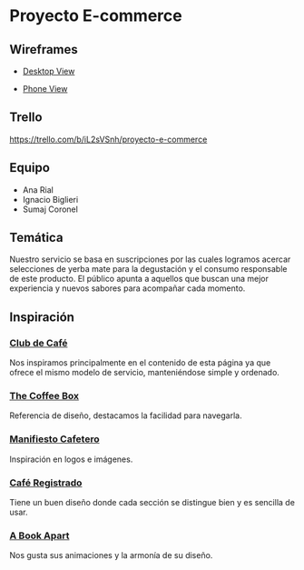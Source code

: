# Proyecto E-commerce

## Wireframes

- [Desktop View](https://www.figma.com/file/LJN6kJFxywiDzXJa0vUw3t/Desktop?node-id=0%3A1)

- [Phone View](https://www.figma.com/file/zxQyGFB9zEP0eglcRluy7P/Phone?node-id=0%3A1)

## Trello 
https://trello.com/b/iL2sVSnh/proyecto-e-commerce

## Equipo 
- Ana Rial
- Ignacio Biglieri
- Sumaj Coronel

## Temática 
Nuestro servicio se basa en suscripciones por las cuales logramos acercar selecciones de yerba mate para la degustación y el consumo responsable de este producto. El público apunta a aquellos que buscan una mejor experiencia y nuevos sabores para acompañar cada momento.

## Inspiración 

### [Club de Café](https://somosclubdecafe.com/)
Nos inspiramos principalmente en el contenido de esta página ya que ofrece el mismo modelo de servicio, manteniéndose simple y ordenado.

### [The Coffee Box](https://thecoffeebox.com.ar/)
Referencia de diseño, destacamos la facilidad para navegarla.

### [Manifiesto Cafetero](https://manifiestocafe.com.ar/)
Inspiración en logos e imágenes.

### [Café Registrado](https://www.caferegistrado.com/)
Tiene un buen diseño donde cada sección se distingue bien y es sencilla de usar.

### [A Book Apart](https://abookapart.com/)
Nos gusta sus animaciones y la armonía de su diseño.
